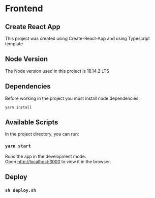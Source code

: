 # Frontend

## Create React App

This project was created using Create-React-App and using Typescript template

## Node Version

The Node version used in this project is 18.14.2 LTS

## Dependencies

Before working in the project you must install node dependencies

`yarn install`

## Available Scripts

In the project directory, you can run:

### `yarn start`

Runs the app in the development mode.\
Open [http://localhost:3000](http://localhost:3000) to view it in the browser.

## Deploy
### `sh deploy.sh`

